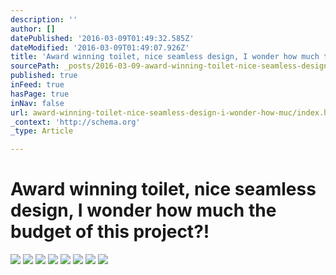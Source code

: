 ```yaml
---
description: ''
author: []
datePublished: '2016-03-09T01:49:32.585Z'
dateModified: '2016-03-09T01:49:07.926Z'
title: 'Award winning toilet, nice seamless design, I wonder how much the budget of this project?!'
sourcePath: _posts/2016-03-09-award-winning-toilet-nice-seamless-design-i-wonder-how-muc.md
published: true
inFeed: true
hasPage: true
inNav: false
url: award-winning-toilet-nice-seamless-design-i-wonder-how-muc/index.html
_context: 'http://schema.org'
_type: Article

---
```

# Award winning toilet, nice seamless design, I wonder how much the budget of this project?!
![](https://the-grid-user-content.s3-us-west-2.amazonaws.com/3f654b6f-c8b6-4b10-9a84-b5346c6c946f.png)
![](https://the-grid-user-content.s3-us-west-2.amazonaws.com/a18ea6db-1785-4273-8e37-c260d99238d2.png)
![](https://the-grid-user-content.s3-us-west-2.amazonaws.com/af73d9cd-2b12-4b9b-bd10-4c6c440fcf20.png)
![](https://the-grid-user-content.s3-us-west-2.amazonaws.com/b7e9dd01-cf96-4721-98eb-007c7a0a5f25.png)
![](https://the-grid-user-content.s3-us-west-2.amazonaws.com/daac9492-eeec-405d-a529-e34ff0e9e07f.png)
![](https://the-grid-user-content.s3-us-west-2.amazonaws.com/a00611ff-eb9f-4130-9b9f-e87fa527cd2e.png)
![](https://the-grid-user-content.s3-us-west-2.amazonaws.com/50f367f5-c381-46e7-888e-218bac49923d.png)
![](https://the-grid-user-content.s3-us-west-2.amazonaws.com/12804b3a-dedb-4144-b4a0-84c2417186f9.png)